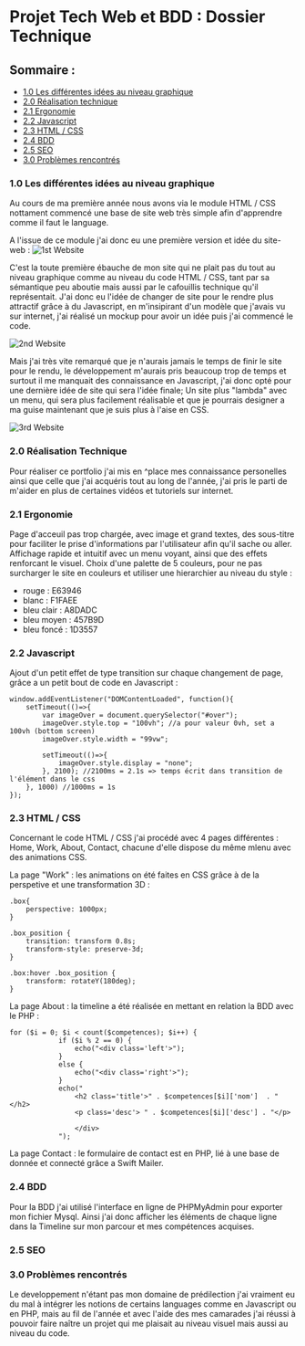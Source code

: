 # Projet Tech Web et BDD : Dossier Technique

## Sommaire :
* [1.0 Les différentes idées au niveau graphique](#1.0) 
* [2.0 Réalisation technique](#2.0) 
* [2.1 Ergonomie](#2.1) 
* [2.2 Javascript](#2.2) 
* [2.3 HTML / CSS](#2.3) 
* [2.4 BDD](#2.4) 
* [2.5 SEO](#2.5) 
* [3.0 Problèmes rencontrés](#3.0) 


### 1.0 Les différentes idées au niveau graphique <a id="1.0"></a> 

Au cours de ma première année nous avons via le module HTML / CSS nottament commencé une base de site web très simple afin d'apprendre comme il faut le language.

A l'issue de ce module j'ai donc eu une première version et idée du site-web :
![1st Website](https://zupimages.net/up/19/27/0n00.png "1st Website")

C'est la toute première ébauche de mon site qui ne plait pas du tout au niveau graphique comme au niveau du code HTML / CSS, tant par sa sémantique peu aboutie mais aussi par le cafouillis technique qu'il représentait.
J'ai donc eu l'idée de changer de site pour le rendre plus attractif grâce à du Javascript, en m'insipirant d'un modèle que j'avais vu sur internet, j'ai réalisé un mockup pour avoir un idée puis j'ai commencé le code.

![2nd Website](https://zupimages.net/up/19/27/2aju.png "2nd Website")

Mais j'ai très vite remarqué que je n'aurais jamais le temps de finir le site pour le rendu, le développement m'aurais pris beaucoup trop de temps et surtout il me manquait des connaissance en Javascript, j'ai donc opté pour une dernière idée de site qui sera l'idée finale; Un site plus "lambda" avec un menu, qui sera plus facilement réalisable et que je pourrais designer a ma guise maintenant que je suis plus à l'aise en CSS.

![3rd Website](https://zupimages.net/up/19/27/94t8.png "3rd Website")

### 2.0 Réalisation Technique <a id="2.0"></a> 
Pour réaliser ce portfolio j'ai mis en ^place mes connaissance personelles ainsi que celle que j'ai acquéris tout au long de l'année, j'ai pris le parti de m'aider en plus de certaines vidéos et tutoriels sur internet.

### 2.1 Ergonomie <a id="2.1"></a> 
Page d'acceuil pas trop chargée, avec image et grand textes, des sous-titre pour faciliter le prise d'informations par l'utilisateur afin qu'il sache ou aller.
Affichage rapide et intuitif avec un menu voyant, ainsi que des effets renforcant le visuel.
Choix d'une palette de 5 couleurs, pour ne pas surcharger le site en couleurs et utiliser une hierarchier au niveau du style :
* rouge : E63946 
* blanc : F1FAEE
* bleu clair : A8DADC
* bleu moyen : 457B9D
* bleu foncé : 1D3557


### 2.2 Javascript <a id="2.2"></a> 
Ajout d'un petit effet de type transition sur chaque changement de page, grâce a un petit bout de code en Javascript :
```
window.addEventListener("DOMContentLoaded", function(){
    setTimeout(()=>{
        var imageOver = document.querySelector("#over");
        imageOver.style.top = "100vh"; //a pour valeur 0vh, set a 100vh (bottom screen)
        imageOver.style.width = "99vw";

        setTimeout(()=>{
            imageOver.style.display = "none";
        }, 2100); //2100ms = 2.1s => temps écrit dans transition de l'élément dans le css
    }, 1000) //1000ms = 1s
});
```
### 2.3 HTML / CSS <a id="2.3"></a> 
Concernant le code HTML / CSS j'ai procédé avec 4 pages différentes : Home, Work, About, Contact, chacune d'elle dispose du même mlenu avec des animations CSS.

La page "Work" : les animations on été faites en CSS grâce à de la perspetive et une transformation 3D :
```
.box{
    perspective: 1000px;
}

.box_position {
    transition: transform 0.8s;
    transform-style: preserve-3d;
}

.box:hover .box_position {
    transform: rotateY(180deg);
}
```
La page About : la timeline a été réalisée en mettant en relation la BDD avec le PHP :
```
for ($i = 0; $i < count($competences); $i++) {
            if ($i % 2 == 0) {
                echo("<div class='left'>");
            }
            else {
                echo("<div class='right'>");
            }
            echo("
                <h2 class='title'>" . $competences[$i]['nom']  . "</h2>
                <p class='desc'> " . $competences[$i]['desc'] . "</p>

                </div>
            ");
```
La page Contact : le formulaire de contact est en PHP, lié à une base de donnée et connecté grâce a Swift Mailer.
### 2.4 BDD <a id="2.4"></a> 
Pour la BDD j'ai utilisé l'interface en ligne de PHPMyAdmin pour exporter mon fichier Mysql. Ainsi j'ai donc afficher les éléments de chaque ligne dans la Timeline sur mon parcour et mes compétences acquises.
### 2.5 SEO <a id="2.5"></a> 

### 3.0 Problèmes rencontrés <a id="3.0"></a> 
Le developpement n'étant pas mon domaine de prédilection j'ai vraiment eu du mal à intégrer les notions de certains languages comme en Javascript ou en PHP, mais au fil de l'année et avec l'aide des mes camarades j'ai réussi à pouvoir faire naître un projet qui me plaisait au niveau visuel mais aussi au niveau du code.




